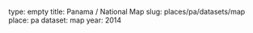 type: empty
title: Panama / National Map
slug: places/pa/datasets/map
place: pa
dataset: map
year: 2014
